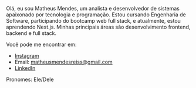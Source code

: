 Olá, eu sou Matheus Mendes, um analista e desenvolvedor de sistemas apaixonado por tecnologia e programação. Estou cursando Engenharia de Software, participando do bootcamp web full stack, e atualmente, estou aprendendo Nest.js. Minhas principais áreas são desenvolvimento frontend, backend e full stack.

Você pode me encontrar em:
- [Instagram](https://www.instagram.com/matheusmendesreis/)
- Email: matheusmendesreiss@gmail.com
- [LinkedIn](https://www.linkedin.com/in/matheus-mendes-4b2734245/)

Pronomes: Ele/Dele
